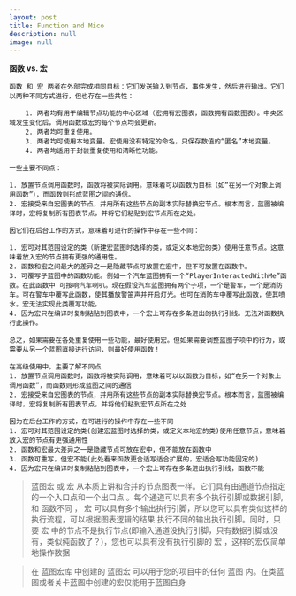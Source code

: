```yaml
---
layout: post
title: Function and Mico
description: null
image: null
---
```


**函数 vs. 宏**

    函数 和 宏 两者在外部完成相同目标：它们发送输入到节点，事件发生，然后进行输出。它们以两种不同方式进行，但也存在一些共性：

        1. 两者均有用于编辑节点功能的中心区域（宏拥有宏图表，函数拥有函数图表）。中央区域发生变化后，调用函数或宏的每个节点均会更新。
        2. 两者均可重复使用。
        3. 两者均可使用本地变量。宏使用没有特定的命名，只保存数值的“匿名”本地变量。
        4. 两者均适用于封装重复使用和清晰性功能。

    一些主要不同点：

    1. 放置节点调用函数时，函数将被实际调用。意味着可以函数为目标（如“在另一个对象上调用函数”），而函数则形成蓝图之间的通信。
    2. 宏接受来自宏图表的节点，并用所有这些节点的副本实际替换宏节点。根本而言，蓝图被编译时，宏将复制所有图表节点，并将它们粘贴到宏节点所在之处。

    因它们在后台工作的方式，意味着可进行的操作中存在一些不同：

    1. 宏可对其范围设定的类（新建宏蓝图时选择的类，或定义本地宏的类）使用任意节点。这意味着放入宏的节点拥有更强的通用性。
    2. 函数和宏之间最大的差异之一是隐藏节点可放置在宏中，但不可放置在函数中。
    3. 可覆写子蓝图中的函数功能。例如一个汽车蓝图拥有一个“PlayerInteractedWithMe”函数。在此函数中 可按响汽车喇叭。现在假设汽车蓝图拥有两个子项，一个是警车，一个是消防车。可在警车中覆写此函数，使其播放警笛声并开启灯光。也可在消防车中覆写此函数，使其喷水。宏无法实现此类覆写功能。
    4. 因为宏只在编译时复制粘贴到图表中，一个宏上可存在多条进出的执行引线。无法对函数执行此操作。

    总之，如果需要在各处重复使用一些功能，最好使用宏。但如果需要调整蓝图子项中的行为，或需要从另一个蓝图直接进行访问，则最好使用函数！

    在高级使用中，主要了解不同点
    1. 放置节点调用函数时，函数将被实际调用，意味着可以以函数为目标，如“在另一个对象上调用函数”，而函数则形成蓝图之间的通信
    2. 宏接受来自宏图表的节点，并用所有这些节点的副本实际替换宏节点。根本而言，蓝图被编译时，宏将复制所有图表节点，并将他们粘到宏节点所在之处

    因为在后台工作的方式，在可进行的操作中存在一些不同
    1. 宏可对其范围设定的类(创建宏蓝图时选择的类，或定义本地宏的类)使用任意节点，意味着放入宏的节点有更强通用性
    2. 函数和宏最大差异之一是隐藏节点可放在宏中，但不能放在函数中
    3. 函数可重写，但宏不能(此处看来函数更合适写适合扩展的，宏适合写功能固定的)
    4. 因为宏只在编译时复制粘贴到图表中，一个宏上可存在多条进出执行引线，函数不能

>蓝图宏 或 宏 从本质上讲和合并的节点图表一样。它们具有由通道节点指定的一个入口点和一个出口点 。每个通道可以具有多个执行引脚或数据引脚,和 函数不同 ， 宏 可以具有多个输出执行引脚，所以您可以具有类似这样的执行流程，可以根据图表逻辑的结果 执行不同的输出执行引脚。同时，只要 宏 中的节点不是执行节点(即输入通道没执行引脚，只有数据引脚或没有，类似纯函数了？)，您也可以具有没有执行引脚的 宏 ，这样的宏仅简单地操作数据

>在 蓝图宏库 中创建的 蓝图宏 可以用于您的项目中的任何 蓝图 内。在类蓝图或者关卡蓝图中创建的宏仅能用于蓝图自身